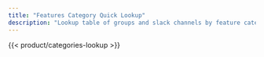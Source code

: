 ```yaml
---
title: "Features Category Quick Lookup"
description: "Lookup table of groups and slack channels by feature category"
---
```


{{< product/categories-lookup >}}
